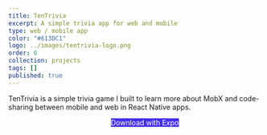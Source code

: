 ```yaml
---
title: TenTrivia
excerpt: A simple trivia app for web and mobile
type: web / mobile app
color: "#613DC1"
logo: ../images/tentrivia-logo.png
order: 6
collection: projects
tags: []
published: true
---
```


TenTrivia is a simple trivia game I built to learn more about MobX and code-sharing between mobile and web in React Native apps.

<div class="flex items-center justify-center mb-16">
    <a href="https://github.com/jaydenwindle/tentrivia" target="_blank" rel="noreferrer" style="color: #fff; text-decoration: none" class="bg-gray-900 hover:bg-gray-800 hover:shadow-lg text-white font-bold py-2 px-4 rounded flex flex-row">
        View on Github
    </a>
    <a href="https://tentrivia.netlify.com/" target="_blank" rel="noreferrer" style="color: #fff; text-decoration: none" class="bg-gray-900 hover:bg-gray-800 hover:shadow-lg text-white font-bold py-2 px-4 rounded flex flex-row ml-4">
        Try now (web)
    </a>
    <a href="https://expo.io/@jaydenwindle/tentrivia" target="_blank" rel="noreferrer" style="background-color: #4630EB; color: #fff; text-decoration: none" class="hover:bg-gray-800 hover:shadow-lg text-white font-bold py-2 px-4 rounded flex flex-row ml-4">
        Download with Expo
    </a>
</div>

